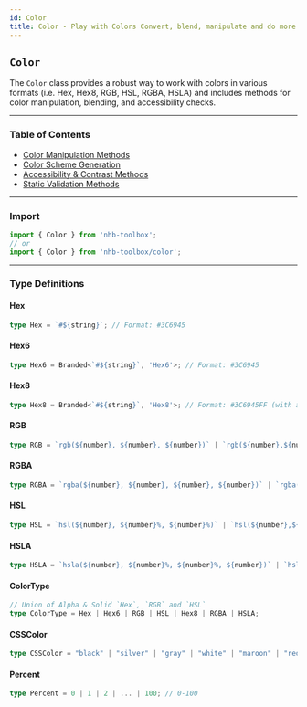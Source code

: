 ```yaml
---
id: Color
title: Color - Play with Colors Convert, blend, manipulate and do more
---
```


<!-- markdownlint-disable-file MD024 -->
## `Color`

The `Color` class provides a robust way to work with colors in various formats (i.e. Hex, Hex8, RGB, HSL, RGBA, HSLA) and includes methods for color manipulation, blending, and accessibility checks.  

---

### Table of Contents

- [Color Manipulation Methods](Color/manipulation)
- [Color Scheme Generation](Color/scheme-generation)
- [Accessibility & Contrast Methods](Color/contrast-accessibility)
- [Static Validation Methods](Color/static-validation)

---

### Import

```ts
import { Color } from 'nhb-toolbox';
// or
import { Color } from 'nhb-toolbox/color';
```

---

### Type Definitions

#### Hex

```typescript
type Hex = `#${string}`; // Format: #3C6945
```

#### Hex6

```typescript
type Hex6 = Branded<`#${string}`, 'Hex6'>; // Format: #3C6945
```

#### Hex8

```typescript
type Hex8 = Branded<`#${string}`, 'Hex8'>; // Format: #3C6945FF (with alpha)
```

#### RGB

```typescript
type RGB = `rgb(${number}, ${number}, ${number})` | `rgb(${number},${number},${number})`; // Format: rgb(R, G, B)
```

#### RGBA

```typescript
type RGBA = `rgba(${number}, ${number}, ${number}, ${number})` | `rgba(${number},${number},${number},${number})`; // With alpha
```

#### HSL

```typescript
type HSL = `hsl(${number}, ${number}%, ${number}%)` | `hsl(${number},${number}%,${number}%)`; // Format: hsl(H, S%, L%)
```

#### HSLA

```typescript
type HSLA = `hsla(${number}, ${number}%, ${number}%, ${number})` | `hsla(${number},${number}%,${number}%,${number})`; // With alpha
```

#### ColorType

```typescript
// Union of Alpha & Solid `Hex`, `RGB` and `HSL`
type ColorType = Hex | Hex6 | RGB | HSL | Hex8 | RGBA | HSLA;
```

#### CSSColor

```typescript
type CSSColor = "black" | "silver" | "gray" | "white" | "maroon" | "red" | "purple" | "fuchsia" | "green" | "lime" | "olive" | "yellow" | "navy" | "blue" | "teal" | "aqua" | "aliceblue" | "antiquewhite" | "aquamarine" | "azure" | "beige" | "bisque" | "blanchedalmond" | "blueviolet" | "brown" | "burlywood" | "cadetblue" | "chartreuse" | "chocolate" | "coral" | "cornflowerblue" | "cornsilk" | "crimson" | "cyan" | "darkblue" | "darkcyan" | "darkgoldenrod" | "darkgray" | "darkgreen" | "darkgrey" | "darkkhaki" | "darkmagenta" | "darkolivegreen" | "darkorange" | ... 112 more ... | "error"; // All valid (150+) CSS color names
```

#### Percent

```typescript
type Percent = 0 | 1 | 2 | ... | 100; // 0-100
```
